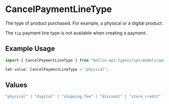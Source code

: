 # CancelPaymentLineType

The type of product purchased. For example, a physical or a digital product.

The `tip` payment line type is not available when creating a payment.

## Example Usage

```typescript
import { CancelPaymentLineType } from "mollie-api-typescript/models/operations";

let value: CancelPaymentLineType = "physical";
```

## Values

```typescript
"physical" | "digital" | "shipping_fee" | "discount" | "store_credit" | "gift_card" | "surcharge" | "tip"
```